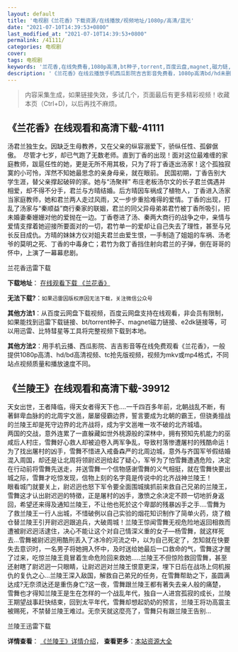 ```yaml
---
layout: default
title: '电视剧《兰花香》下载资源/在线播放/视频地址/1080p/高清/蓝光'
date: "2021-07-10T14:39:53+0800"
last_modified_at: "2021-07-10T14:39:53+0800"
permalink: /41111/
categories: 电视剧
cover:
tags: 电视剧
keywords: '兰花香,在线免费看,1080p高清,bt种子,torrent,百度云盘,magnet,磁力链,迅雷下载资源'
description: '《兰花香》在线云播放手机西瓜影院吉吉影音免费看，1080p高清bd/hd未删减完整版和tc抢先枪版，mkv/mp4格式，附带bt/torrent种子、magnet/磁力链、百度云盘、网盘资源迅雷下载链接'
---
```


>内容采集生成，如果链接失效，多试几个，页面最后有更多精彩视频！收藏本页（Ctrl+D)，以后再找不麻烦。


## 《兰花香》在线观看和高清下载-41111

汤君兰独生女。因缺乏生母教养，又在父亲的纵容溺爱下，骄纵任性、孤僻倨傲。&nbsp; 尽管才七岁，却已气跑了无数老师。直到丁香的出现！面对这位最难缠的家庭教师，跋扈任性的她，更是无所不用其极，只为了将丁香逐出汤家！这个孤独寂寞的小可怜，浑然不知她最思念的亲身母亲，就在眼前。 民国初期，丁香告别大学生涯，替父亲撑起破碎的家。她与&ldquo;汤聚祥&rdquo; 布庄老板汤尔文的长子君兰偶遇并相爱，却不得不分手，君兰与方晴结婚。后方晴因车祸成了植物人，丁香进入汤家当家庭教师，她和君兰两人走过风雨，又一步步重拾难得的爱情。丁香的出现，打乱了汤家与&ldquo;秦顺益&rdquo;商行秦家的联姻，君兰的同父异母弟弟君竹被丁香所吸引，把未婚妻秦姗姗对他的爱抛在一边。丁香卷进了汤、秦两大商行的战争之中，亲情与爱情支撑着她迎接所要面对的一切，君竹单一的爱却让自己失去了理性，甚至与兄长反目成仇。方晴的妹妹方仪对姐夫君兰由爱生恨，一手制造了姐姐的车祸、汤老爷的莫明之死、丁香的中毒身亡；君竹为救丁香挡住射向君兰的子弹，倒在哥哥的怀中，上演了一幕幕悲剧。


兰花香迅雷下载

**下载地址**： [在线观看下载 《兰花香》](https://www.993dy.com//vod-detail-id-11210.html) 


**无法下载?**：`如果迅雷因版权原因无法下载，关注微信公众号 `

**其他方法1**：从百度云网盘下载视频，百度云网盘支持在线观看，非会员有限制，如果能找到迅雷下载链接、bt/torrent种子、magnet磁力链接、e2dk链接等，可以用迅雷、比特彗星等工具将完整视频下载到本地。

**其他方法2**：用手机云播、西瓜影院、吉吉影音等在线免费观看《兰花香》，一般提供1080p高清、hd/bd高清视频、tc抢先版视频，视频为mkv或mp4格式，不同站点视频质量和播放速度不同。


## 《兰陵王》在线观看和高清下载-39912

天女出世，王者降临，得天女者得天下也&hellip;.一千四百多年前，北朝战乱不断，有著鲜卑血脉的的北周宇文邕，屡屡侵霸边界，誓言要成为北朝的霸王，但骁勇擅战的兰陵王却是死守边界的北齐战将，成为宇文邕唯一攻不破的北齐城墙。<br />两国的交战，意外连累了一直躲藏如世外桃源般的深林中，拥有预知先机能力的巫咸后人村庄，雪舞好心救人却被迫卷入两军争乱，导致村落惨遭屠村的残酷命运！为了找出屠村的凶手，雪舞不惜进入戒备森严的北周边城，意外与齐国军爷假结婚混入周国，却还是让北周将领尉迟迥给起了疑心，军爷为了怕雪舞遭遇危险，决定在行动前将雪舞先送走，并送雪舞一个信物感谢雪舞的义气相挺，就在雪舞快要出城之际，雪舞才吃惊发现，信物上刻的名字竟是传说中的北齐战神兰陵王！<br />眼看城门就要关上，尉迟迥也怒下军令要全面围城擒抓前来救自己兄弟的兰陵王，雪舞这才认出尉迟迥的特徵，正是屠村的凶手，激愤之余决定不顾一切地折身返回，希望还来得及通知兰陵王，不让他也死於这个卑鄙的残暴凶手之手&hellip;.雪舞为了救兰陵王一行人出城，不惜破例以自己实验的烟花知识制作了简单火药，烧了粮仓替兰陵王引开尉迟迥跟追兵，大破周城！兰陵王惊闻雪舞无视危险地返回相救而遭被尉迟迥活逮住，决心不能让这个对自己情深义重的女子―杨雪舞，就这样死去…雪舞被尉迟迥用酷刑丢入了冰冷的河流之中，以为自己死定了，怎知就在快要失去意识时，一名男子将她拥入怀中，及时送给她最后一口救命的气，雪舞这才醒了过来，吃惊兰陵王竟冒着生命危险回来救她.....兰陵王不但惊险救回雪舞，甚至还射瞎了尉迟迥一只眼睛，让尉迟迥对兰陵王恨意更深，埋下日后在战场上伺机报仇的复仇之心...兰陵王深入敌国，解救自己弟兄的任务，在雪舞帮助之下，虽圆满达成?无奈须达还是重伤身亡?这一夜，雪舞跟兰陵王都有著失去亲人般的痛楚，雪舞也才得知兰陵王是生在怎样的一个战乱年代，独自一人进宫孤寂的成长，兰陵王期望战事赶快结束，回到太平年代，雪舞却想起奶奶的预言，兰陵王将功高震主被赐死，不禁替兰陵王难过。无奈天就这麼亮了，雪舞只有跟兰陵王告别...


兰陵王迅雷下载

**详情查看**： [《兰陵王》详情介绍](/movie/39912/)， **查看更多**：[本站资源大全](/movie/t/all/)

